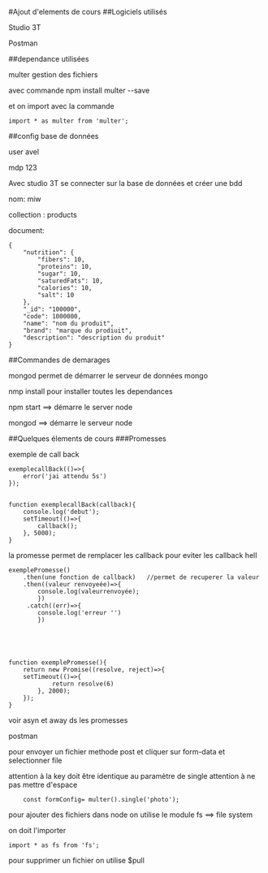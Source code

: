 #Ajout d'elements de cours
##Logiciels utilisés

Studio 3T

Postman


##dependance utilisées

multer  gestion des fichiers

avec commande  npm install multer --save

et on import avec la commande 

    import * as multer from 'multer';

##config base de données

user avel

mdp 123


Avec studio 3T se connecter sur la base de données et créer une bdd 

nom: miw

collection : products

document:

    {
        "nutrition": {
            "fibers": 10,
            "proteins": 10,
            "sugar": 10,
            "saturedFats": 10,
            "calories": 10,
            "salt": 10
        },
        "_id": "100000",
        "code": 1000000,
        "name": "nom du produit",
        "brand": "marque du prodiuit",
        "description": "description du produit"
    }


##Commandes de demarages

mongod permet de démarrer le serveur de données mongo

nmp install pour installer toutes les dependances

npm start ==> démarre le server node

mongod ==> démarre le serveur node






##Quelques élements de cours
###Promesses



exemple de call back


    exemplecallBack(()=>{
        error('jai attendu 5s')
    });


    function exemplecallBack(callback){
        console.log('debut');
        setTimeout(()=>{
            callback();
        }, 5000);
    }


la promesse permet de remplacer les callback pour eviter les callback hell

    exemplePromesse()
        .then(une fonction de callback)   //permet de recuperer la valeur
        .then((valeur renvoyeée)=>{
            console.log(valeurrenvoyée);
            })
         .catch((err)=>{
            console.log('erreur '')
            })
        
        
    
    
    
    function exemplePromesse(){
        return new Promise((resolve, reject)=>{
        setTimeout(()=>{
                return resolve(6)
            }, 2000);
        });
    }



voir asyn et away ds les promesses

postman

pour envoyer un fichier
methode post et cliquer sur form-data et selectionner file

attention à la key  doit être identique  au paramètre de single
attention à ne pas mettre d'espace 

        const formConfig= multer().single('photo');
        



pour ajouter des fichiers dans node on utilise le module fs ==> file system

on doit l'importer

    import * as fs from 'fs';






pour supprimer un fichier on utilise $pull













